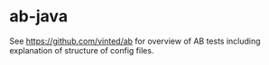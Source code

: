 # ab-java

See https://github.com/vinted/ab for overview of AB tests including explanation of structure of config files.
